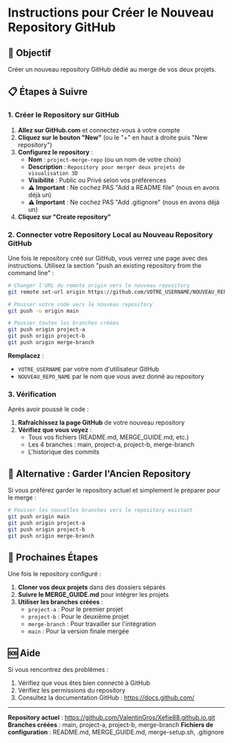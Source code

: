 # Instructions pour Créer le Nouveau Repository GitHub

## 🎯 Objectif
Créer un nouveau repository GitHub dédié au merge de vos deux projets.

## 📋 Étapes à Suivre

### 1. Créer le Repository sur GitHub
1. **Allez sur GitHub.com** et connectez-vous à votre compte
2. **Cliquez sur le bouton "New"** (ou le "+" en haut à droite puis "New repository")
3. **Configurez le repository** :
   - **Nom** : `project-merge-repo` (ou un nom de votre choix)
   - **Description** : `Repository pour merger deux projets de visualisation 3D`
   - **Visibilité** : Public ou Privé selon vos préférences
   - **⚠️ Important** : Ne cochez PAS "Add a README file" (nous en avons déjà un)
   - **⚠️ Important** : Ne cochez PAS "Add .gitignore" (nous en avons déjà un)
4. **Cliquez sur "Create repository"**

### 2. Connecter votre Repository Local au Nouveau Repository GitHub

Une fois le repository créé sur GitHub, vous verrez une page avec des instructions. Utilisez la section "push an existing repository from the command line" :

```bash
# Changer l'URL du remote origin vers le nouveau repository
git remote set-url origin https://github.com/VOTRE_USERNAME/NOUVEAU_REPO_NAME.git

# Pousser votre code vers le nouveau repository
git push -u origin main

# Pousser toutes les branches créées
git push origin project-a
git push origin project-b  
git push origin merge-branch
```

**Remplacez** :
- `VOTRE_USERNAME` par votre nom d'utilisateur GitHub
- `NOUVEAU_REPO_NAME` par le nom que vous avez donné au repository

### 3. Vérification

Après avoir poussé le code :
1. **Rafraîchissez la page GitHub** de votre nouveau repository
2. **Vérifiez que vous voyez** :
   - Tous vos fichiers (README.md, MERGE_GUIDE.md, etc.)
   - Les 4 branches : main, project-a, project-b, merge-branch
   - L'historique des commits

## 🔄 Alternative : Garder l'Ancien Repository

Si vous préférez garder le repository actuel et simplement le préparer pour le merge :

```bash
# Pousser les nouvelles branches vers le repository existant
git push origin main
git push origin project-a
git push origin project-b
git push origin merge-branch
```

## 📝 Prochaines Étapes

Une fois le repository configuré :

1. **Cloner vos deux projets** dans des dossiers séparés
2. **Suivre le MERGE_GUIDE.md** pour intégrer les projets
3. **Utiliser les branches créées** :
   - `project-a` : Pour le premier projet
   - `project-b` : Pour le deuxième projet  
   - `merge-branch` : Pour travailler sur l'intégration
   - `main` : Pour la version finale mergée

## 🆘 Aide

Si vous rencontrez des problèmes :
1. Vérifiez que vous êtes bien connecté à GitHub
2. Vérifiez les permissions du repository
3. Consultez la documentation GitHub : https://docs.github.com/

---

**Repository actuel** : https://github.com/ValentinGros/Xefie88.github.io.git
**Branches créées** : main, project-a, project-b, merge-branch
**Fichiers de configuration** : README.md, MERGE_GUIDE.md, merge-setup.sh, .gitignore